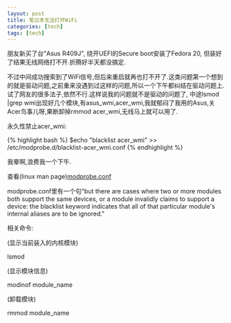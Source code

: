 ```yaml
---
layout: post
title: 笔记本无法打开WiFi
categories: [tech]
tags: [tech]
---
```


朋友新买了台"Asus R409J", 绕开UEFI的Secure boot安装了Fedora 20, 但装好了结果无线网络打不开.折腾好半天都没搞定.

不过中间成功搜索到了WiFi信号,但后来重启就再也打不开了.这类问题第一个想到的就是驱动问题,之前重来没遇到过这样的问题,所以一个下午都纠结在驱动问题上.试了网友的很多法子,依然不行.这样说我的问题就不是驱动的问题了, 中途lsmod |grep wmi出现好几个模块,有asus_wmi,acer_wmi,我就郁闷了我用的Asus,关Acer鸟事儿呀,果断卸掉rmmod acer_wmi,无线马上就可以用了.

永久性禁止acer_wmi:

{% highlight bash %}
$echo "blacklist acer_wmi" >> /etc/modprobe.d/blacklist-acer_wmi.conf
{% endhighlight %}

我晕啊,浪费我一个下午.

查看(linux man page)[modprobe.conf](http://linux.die.net/man/5/modprobe.conf)

modprobe.conf里有一个句"but there are cases where two or more modules both support the same devices, or a module invalidly claims to support a device: the blacklist keyword indicates that all of that particular module's internal aliases are to be ignored."

相关命令:

(显示当前装入的内核模块)

lsmod

(显示模块信息)

modinof module_name

(卸载模块)

rmmod module_name
